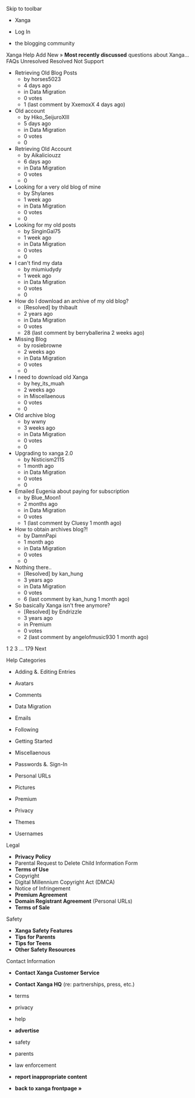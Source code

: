 Skip to toolbar

*   Xanga

*   Log In

*   the blogging community

Xanga Help Add New » **Most recently discussed** questions about Xanga… FAQs Unresolved Resolved Not Support

*   Retrieving Old Blog Posts
    *   by horses5023
    *   4 days ago
    *   in Data Migration
    *   0 votes
    *   1 (last comment by XxemoxX 4 days ago)
*   Old account
    *   by Hiko\_SeijuroXIII
    *   5 days ago
    *   in Data Migration
    *   0 votes
    *   0
*   Retrieving Old Account
    *   by Aikaliciouzz
    *   6 days ago
    *   in Data Migration
    *   0 votes
    *   0
*   Looking for a very old blog of mine
    *   by Shylanes
    *   1 week ago
    *   in Data Migration
    *   0 votes
    *   0
*   Looking for my old posts
    *   by SinginGal75
    *   1 week ago
    *   in Data Migration
    *   0 votes
    *   0
*   I can't find my data
    *   by miumiudydy
    *   1 week ago
    *   in Data Migration
    *   0 votes
    *   0
*   How do I download an archive of my old blog?
    *   \[Resolved\] by thibault
    *   2 years ago
    *   in Data Migration
    *   0 votes
    *   28 (last comment by berryballerina 2 weeks ago)
*   Missing Blog
    *   by rosiebrowne
    *   2 weeks ago
    *   in Data Migration
    *   0 votes
    *   0
*   I need to download old Xanga
    *   by hey\_its\_muah
    *   2 weeks ago
    *   in Miscellaenous
    *   0 votes
    *   0
*   Old archive blog
    *   by wwny
    *   3 weeks ago
    *   in Data Migration
    *   0 votes
    *   0
*   Upgrading to xanga 2.0
    *   by Nisticism2115
    *   1 month ago
    *   in Data Migration
    *   0 votes
    *   0
*   Emailed Eugenia about paying for subscription
    *   by Blue\_Moon1
    *   2 months ago
    *   in Data Migration
    *   0 votes
    *   1 (last comment by Cluesy 1 month ago)
*   How to obtain archives blog?!
    *   by DamnPapi
    *   1 month ago
    *   in Data Migration
    *   0 votes
    *   0
*   Nothing there..
    *   \[Resolved\] by kan\_hung
    *   3 years ago
    *   in Data Migration
    *   0 votes
    *   6 (last comment by kan\_hung 1 month ago)
*   So basically Xanga isn't free anymore?
    *   \[Resolved\] by Endrizzle
    *   3 years ago
    *   in Premium
    *   0 votes
    *   2 (last comment by angelofmusic930 1 month ago)

1 2 3 ... 179 Next

Help Categories

*   Adding &. Editing Entries
*   Avatars
*   Comments
*   Data Migration
*   Emails
*   Following
*   Getting Started
*   Miscellaenous

*   Passwords &. Sign-In
*   Personal URLs
*   Pictures
*   Premium
*   Privacy
*   Themes
*   Usernames

Legal

*   **Privacy Policy**
*   Parental Request to Delete Child Information Form
*   **Terms of Use**
*   Copyright
*   Digital Millennium Copyright Act (DMCA)
*   Notice of Infringement
*   **Premium Agreement**
*   **Domain Registrant Agreement** (Personal URLs)
*   **Terms of Sale**

Safety

*   **Xanga Safety Features**
*   **Tips for Parents**
*   **Tips for Teens**
*   **Other Safety Resources**

Contact Information

*   **Contact Xanga Customer Service**
*   **Contact Xanga HQ** (re: partnerships, press, etc.)

*   terms
*   privacy
*   help
*   **advertise**

*   safety
*   parents
*   law enforcement
*   **report inappropriate content**

*   **back to xanga frontpage »**